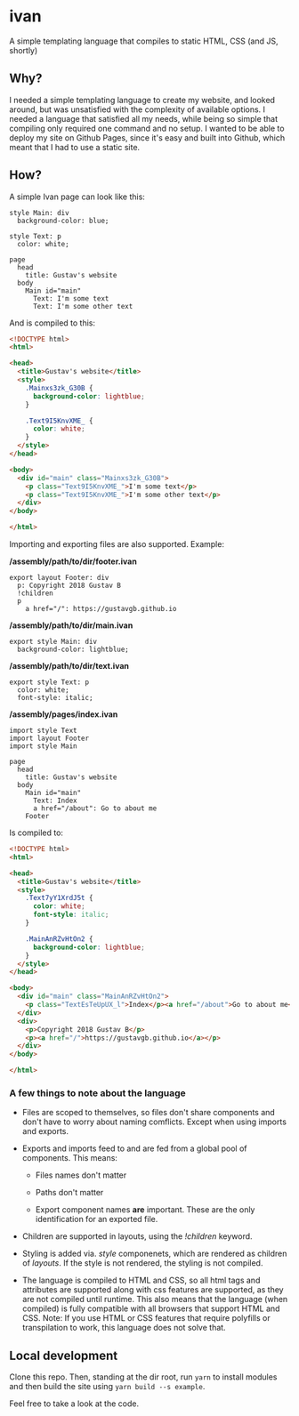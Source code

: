 # ivan

A simple templating language that compiles to static HTML, CSS (and JS, shortly)

## Why?

I needed a simple templating language to create my website, and looked around, but was unsatisfied with the complexity of available options. I needed a language that satisfied all my needs, while being so simple that compiling only required one command and no setup. I wanted to be able to deploy my site on Github Pages, since it's easy and built into Github, which meant that I had to use a static site.

## How?

A simple Ivan page can look like this:

```
style Main: div
  background-color: blue;

style Text: p
  color: white;

page
  head
    title: Gustav's website
  body
    Main id="main"
      Text: I'm some text
      Text: I'm some other text
```

And is compiled to this:

```html
<!DOCTYPE html>
<html>

<head>
  <title>Gustav's website</title>
  <style>
    .Mainxs3zk_G30B {
      background-color: lightblue;
    }

    .Text9I5KnvXME_ {
      color: white;
    }
  </style>
</head>

<body>
  <div id="main" class="Mainxs3zk_G30B">
    <p class="Text9I5KnvXME_">I'm some text</p>
    <p class="Text9I5KnvXME_">I'm some other text</p>
  </div>
</body>

</html>
```

Importing and exporting files are also supported. Example:

**/assembly/path/to/dir/footer.ivan**

```
export layout Footer: div
  p: Copyright 2018 Gustav B
  !children
  p
    a href="/": https://gustavgb.github.io
```

**/assembly/path/to/dir/main.ivan**

```
export style Main: div
  background-color: lightblue;
```

**/assembly/path/to/dir/text.ivan**

```
export style Text: p
  color: white;
  font-style: italic;
```

**/assembly/pages/index.ivan**

```
import style Text
import layout Footer
import style Main

page
  head
    title: Gustav's website
  body
    Main id="main"
      Text: Index
      a href="/about": Go to about me
    Footer
```

Is compiled to:

```html
<!DOCTYPE html>
<html>

<head>
  <title>Gustav's website</title>
  <style>
    .Text7yY1XrdJ5t {
      color: white;
      font-style: italic;
    }

    .MainAnRZvHtOn2 {
      background-color: lightblue;
    }
  </style>
</head>

<body>
  <div id="main" class="MainAnRZvHtOn2">
    <p class="TextEsTeUpUX_l">Index</p><a href="/about">Go to about me</a>
  </div>
  <div>
    <p>Copyright 2018 Gustav B</p>
    <p><a href="/">https://gustavgb.github.io</a></p>
  </div>
</body>

</html>
```

### A few things to note about the language

* Files are scoped to themselves, so files don't share components and don't have to worry about naming comflicts. Except when using imports and exports.

* Exports and imports feed to and are fed from a global pool of components. This means:

    * Files names don't matter

    * Paths don't matter

    * Export component names **are** important. These are the only identification for an exported file.

* Children are supported in layouts, using the *!children* keyword.

* Styling is added via. *style* componenets, which are rendered as children of *layouts*. If the style is not rendered, the styling is not compiled.

* The language is compiled to HTML and CSS, so all html tags and attributes are supported along with css features are supported, as they are not compiled until runtime. This also means that the language (when compiled) is fully compatible with all browsers that support HTML and CSS. Note: If you use HTML or CSS features that require polyfills or transpilation to work, this language does not solve that.

## Local development

Clone this repo. Then, standing at the dir root, run `yarn` to install modules and then build the site using `yarn build --s example`.

Feel free to take a look at the code.
